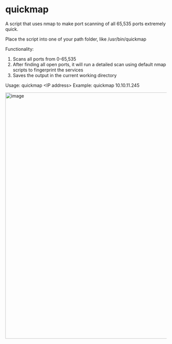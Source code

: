# quickmap
A script that uses nmap to make port scanning of all 65,535 ports extremely quick.

Place the script into one of your path folder, like /usr/bin/quickmap

Functionality:
1. Scans all ports from 0-65,535
2. After finding all open ports, it will run a detailed scan using default nmap scripts to fingerprint the services
3. Saves the output in the current working directory

Usage: quickmap <IP address\>
Example: quickmap 10.10.11.245

<img width="767" alt="image" src="https://github.com/GuruOz/quickmap/assets/46161797/5a707835-34b1-4eb9-87e2-d98e63869407">

